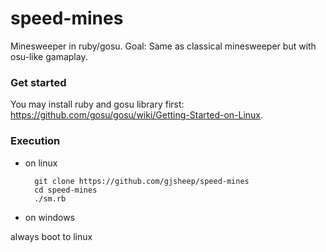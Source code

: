 # speed-mines
Minesweeper in ruby/gosu. Goal: Same as classical minesweeper but with osu-like gamaplay.

### Get started

You may install ruby and gosu library first: https://github.com/gosu/gosu/wiki/Getting-Started-on-Linux.

### Execution
* on linux

  ```
    git clone https://github.com/gjsheep/speed-mines
    cd speed-mines
    ./sm.rb
  ```

* on windows

always boot to linux
